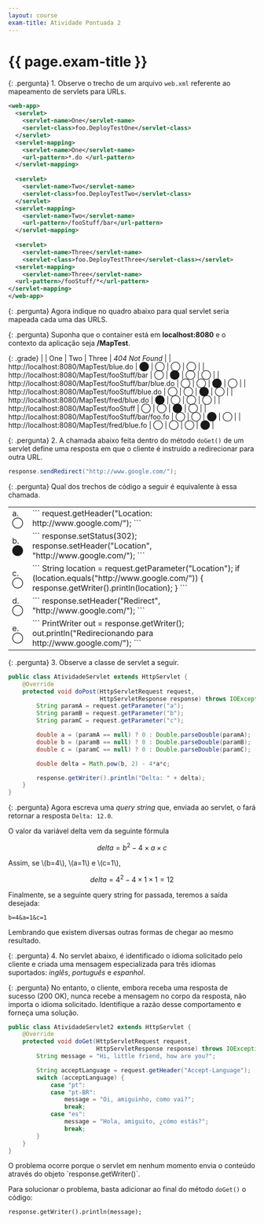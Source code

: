 ```yaml
---
layout: course
exam-title: Atividade Pontuada 2
---
```


# {{ page.exam-title }}

{: .pergunta}
1\. Observe o trecho de um arquivo `web.xml` referente ao mapeamento de servlets para URLs.

```xml
<web-app>
  <servlet>
    <servlet-name>One</servlet-name>
    <servlet-class>foo.DeployTestOne</servlet-class>
  </servlet>
  <servlet-mapping>
    <servlet-name>One</servlet-name>
    <url-pattern>*.do </url-pattern>
  </servlet-mapping>
  
  <servlet>
    <servlet-name>Two</servlet-name>
    <servlet-class>foo.DeployTestTwo</servlet-class>
  </servlet>
  <servlet-mapping>
    <servlet-name>Two</servlet-name>
    <url-pattern>/fooStuff/bar</url-pattern>
  </servlet-mapping>
  
  <servlet>
    <servlet-name>Three</servlet-name>
    <servlet-class>foo.DeployTestThree</servlet-class></servlet>
  <servlet-mapping>
    <servlet-name>Three</servlet-name>
  <url-pattern>/fooStuff/*</url-pattern>
</servlet-mapping>
</web-app>
```

{: .pergunta}
Agora indique no quadro abaixo para qual servlet seria mapeada cada uma das URLS.

{: .pergunta}
Suponha que o container está em **localhost:8080** e o contexto da aplicação seja **/MapTest**.

{: .grade}
|                                                    | One | Two | Three | *404 Not Found* |
| http://localhost:8080/MapTest/blue.do              | ⬤  | ◯   | ◯     | ◯               |
| http://localhost:8080/MapTest/fooStuff/bar         | ◯   | ⬤  | ◯     | ◯               |
| http://localhost:8080/MapTest/fooStuff/bar/blue.do | ◯   | ◯   | ⬤    | ◯               |
| http://localhost:8080/MapTest/fooStuff/blue.do     | ◯   | ◯   | ⬤    | ◯               |
| http://localhost:8080/MapTest/fred/blue.do         | ⬤  | ◯   | ◯     | ◯               |
| http://localhost:8080/MapTest/fooStuff             | ◯   | ◯   | ⬤    | ◯               |
| http://localhost:8080/MapTest/fooStuff/bar/foo.fo  | ◯   | ◯   | ⬤    | ◯               |
| http://localhost:8080/MapTest/fred/blue.fo         | ◯   | ◯   | ◯     | ⬤              |

{: .pergunta}
2\. A chamada abaixo feita dentro do método `doGet()` de um servlet define uma resposta em que o cliente é instruído
    a redirecionar para outra URL.

```java
response.sendRedirect("http://www.google.com/");
```

{: .pergunta}
Qual dos trechos de código a seguir é equivalente à essa chamada.

<table class="opcoes">
<tr><td>a. ◯</td>
<td markdown="1">
```
request.getHeader("Location: http://www.google.com/");
```
</td></tr>
<tr><td>b. ⬤</td>
<td markdown="1">
```
response.setStatus(302);
response.setHeader("Location", "http://www.google.com/");
```
</td></tr>
<tr><td>c. ◯</td>
<td markdown="1">
```
String location = request.getParameter("Location");
if (location.equals("http://www.google.com/")) {
    response.getWriter().println(location);
}
```
</td></tr>
<tr><td>d. ◯</td>
<td markdown="1">
```
response.setHeader("Redirect", "http://www.google.com/");
```
</td></tr>
<tr><td>e. ◯</td>
<td markdown="1">
```
PrintWriter out = response.getWriter();
out.println("Redirecionando para http://www.google.com/");
```
</td></tr>
</table>

{: .pergunta}
3\. Observe a classe de servlet a seguir.

```java
public class AtividadeServlet extends HttpServlet {
    @Override
    protected void doPost(HttpServletRequest request,
                          HttpServletResponse response) throws IOException {
        String paramA = request.getParameter("a");
        String paramB = request.getParameter("b");
        String paramC = request.getParameter("c");

        double a = (paramA == null) ? 0 : Double.parseDouble(paramA);
        double b = (paramB == null) ? 0 : Double.parseDouble(paramB);
        double c = (paramC == null) ? 0 : Double.parseDouble(paramC);

        double delta = Math.pow(b, 2) - 4*a*c;

        response.getWriter().println("Delta: " + delta);
    }
}
```

{: .pergunta}
Agora escreva uma _query string_ que, enviada ao servlet, o fará retornar a resposta `Delta: 12.0`.

<div class="resposta" markdown="1">
O valor da variável delta vem da seguinte fórmula

$$ delta = b^2 - 4 \times a \times c $$

Assim, se \\(b=4\\), \\(a=1\\) e \\(c=1\\),

$$ delta = 4^2 - 4 \times 1 \times 1 = 12 $$

Finalmente, se a seguinte query string for passada, teremos a saída desejada:

```
b=4&a=1&c=1
```

Lembrando que existem diversas outras formas de chegar ao mesmo resultado.
</div>

{: .pergunta}
4\. No servlet abaixo, é identificado o idioma solicitado pelo cliente e criada
    uma mensagem especializada para três idiomas suportados: _inglês_, _português_ e _espanhol_.
    
{: .pergunta}
No entanto, o cliente, embora receba uma resposta de sucesso (200 OK), nunca recebe a mensagem
no corpo da resposta, não importa o idioma solicitado. Identifique a razão desse comportamento
e forneça uma solução.

```java
public class AtividadeServlet2 extends HttpServlet {
    @Override
    protected void doGet(HttpServletRequest request,
                         HttpServletResponse response) throws IOException {
        String message = "Hi, little friend, how are you?";

        String acceptLanguage = request.getHeader("Accept-Language");
        switch (acceptLanguage) {
            case "pt":
            case "pt-BR":
                message = "Oi, amiguinho, como vai?";
                break;
            case "es":
                message = "Hola, amiguito, ¿cómo estás?";
                break;
        }
    }
}
```

<div class="resposta" markdown="1">
O problema ocorre porque o servlet em nenhum momento envia o conteúdo através do objeto `response.getWriter()`.

Para solucionar o problema, basta adicionar ao final do método `doGet()` o código:

```
response.getWriter().println(message);
```
</div>

<style>

</style>

<script src="https://cdnjs.cloudflare.com/ajax/libs/mathjax/2.7.0/MathJax.js?config=TeX-AMS-MML_HTMLorMML" type="text/javascript"></script>
